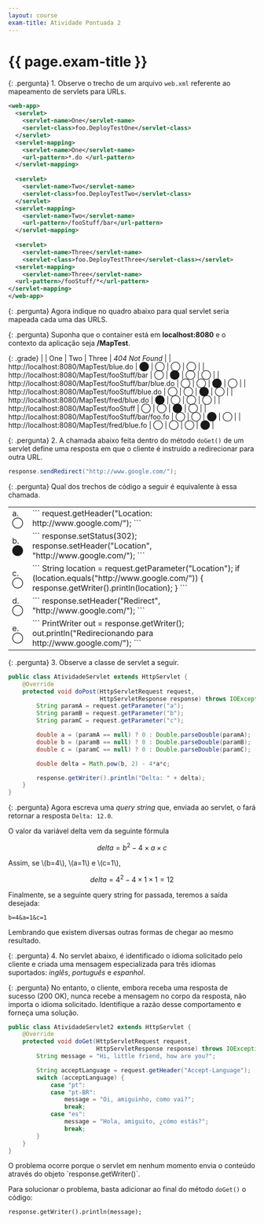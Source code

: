 ```yaml
---
layout: course
exam-title: Atividade Pontuada 2
---
```


# {{ page.exam-title }}

{: .pergunta}
1\. Observe o trecho de um arquivo `web.xml` referente ao mapeamento de servlets para URLs.

```xml
<web-app>
  <servlet>
    <servlet-name>One</servlet-name>
    <servlet-class>foo.DeployTestOne</servlet-class>
  </servlet>
  <servlet-mapping>
    <servlet-name>One</servlet-name>
    <url-pattern>*.do </url-pattern>
  </servlet-mapping>
  
  <servlet>
    <servlet-name>Two</servlet-name>
    <servlet-class>foo.DeployTestTwo</servlet-class>
  </servlet>
  <servlet-mapping>
    <servlet-name>Two</servlet-name>
    <url-pattern>/fooStuff/bar</url-pattern>
  </servlet-mapping>
  
  <servlet>
    <servlet-name>Three</servlet-name>
    <servlet-class>foo.DeployTestThree</servlet-class></servlet>
  <servlet-mapping>
    <servlet-name>Three</servlet-name>
  <url-pattern>/fooStuff/*</url-pattern>
</servlet-mapping>
</web-app>
```

{: .pergunta}
Agora indique no quadro abaixo para qual servlet seria mapeada cada uma das URLS.

{: .pergunta}
Suponha que o container está em **localhost:8080** e o contexto da aplicação seja **/MapTest**.

{: .grade}
|                                                    | One | Two | Three | *404 Not Found* |
| http://localhost:8080/MapTest/blue.do              | ⬤  | ◯   | ◯     | ◯               |
| http://localhost:8080/MapTest/fooStuff/bar         | ◯   | ⬤  | ◯     | ◯               |
| http://localhost:8080/MapTest/fooStuff/bar/blue.do | ◯   | ◯   | ⬤    | ◯               |
| http://localhost:8080/MapTest/fooStuff/blue.do     | ◯   | ◯   | ⬤    | ◯               |
| http://localhost:8080/MapTest/fred/blue.do         | ⬤  | ◯   | ◯     | ◯               |
| http://localhost:8080/MapTest/fooStuff             | ◯   | ◯   | ⬤    | ◯               |
| http://localhost:8080/MapTest/fooStuff/bar/foo.fo  | ◯   | ◯   | ⬤    | ◯               |
| http://localhost:8080/MapTest/fred/blue.fo         | ◯   | ◯   | ◯     | ⬤              |

{: .pergunta}
2\. A chamada abaixo feita dentro do método `doGet()` de um servlet define uma resposta em que o cliente é instruído
    a redirecionar para outra URL.

```java
response.sendRedirect("http://www.google.com/");
```

{: .pergunta}
Qual dos trechos de código a seguir é equivalente à essa chamada.

<table class="opcoes">
<tr><td>a. ◯</td>
<td markdown="1">
```
request.getHeader("Location: http://www.google.com/");
```
</td></tr>
<tr><td>b. ⬤</td>
<td markdown="1">
```
response.setStatus(302);
response.setHeader("Location", "http://www.google.com/");
```
</td></tr>
<tr><td>c. ◯</td>
<td markdown="1">
```
String location = request.getParameter("Location");
if (location.equals("http://www.google.com/")) {
    response.getWriter().println(location);
}
```
</td></tr>
<tr><td>d. ◯</td>
<td markdown="1">
```
response.setHeader("Redirect", "http://www.google.com/");
```
</td></tr>
<tr><td>e. ◯</td>
<td markdown="1">
```
PrintWriter out = response.getWriter();
out.println("Redirecionando para http://www.google.com/");
```
</td></tr>
</table>

{: .pergunta}
3\. Observe a classe de servlet a seguir.

```java
public class AtividadeServlet extends HttpServlet {
    @Override
    protected void doPost(HttpServletRequest request,
                          HttpServletResponse response) throws IOException {
        String paramA = request.getParameter("a");
        String paramB = request.getParameter("b");
        String paramC = request.getParameter("c");

        double a = (paramA == null) ? 0 : Double.parseDouble(paramA);
        double b = (paramB == null) ? 0 : Double.parseDouble(paramB);
        double c = (paramC == null) ? 0 : Double.parseDouble(paramC);

        double delta = Math.pow(b, 2) - 4*a*c;

        response.getWriter().println("Delta: " + delta);
    }
}
```

{: .pergunta}
Agora escreva uma _query string_ que, enviada ao servlet, o fará retornar a resposta `Delta: 12.0`.

<div class="resposta" markdown="1">
O valor da variável delta vem da seguinte fórmula

$$ delta = b^2 - 4 \times a \times c $$

Assim, se \\(b=4\\), \\(a=1\\) e \\(c=1\\),

$$ delta = 4^2 - 4 \times 1 \times 1 = 12 $$

Finalmente, se a seguinte query string for passada, teremos a saída desejada:

```
b=4&a=1&c=1
```

Lembrando que existem diversas outras formas de chegar ao mesmo resultado.
</div>

{: .pergunta}
4\. No servlet abaixo, é identificado o idioma solicitado pelo cliente e criada
    uma mensagem especializada para três idiomas suportados: _inglês_, _português_ e _espanhol_.
    
{: .pergunta}
No entanto, o cliente, embora receba uma resposta de sucesso (200 OK), nunca recebe a mensagem
no corpo da resposta, não importa o idioma solicitado. Identifique a razão desse comportamento
e forneça uma solução.

```java
public class AtividadeServlet2 extends HttpServlet {
    @Override
    protected void doGet(HttpServletRequest request,
                         HttpServletResponse response) throws IOException {
        String message = "Hi, little friend, how are you?";

        String acceptLanguage = request.getHeader("Accept-Language");
        switch (acceptLanguage) {
            case "pt":
            case "pt-BR":
                message = "Oi, amiguinho, como vai?";
                break;
            case "es":
                message = "Hola, amiguito, ¿cómo estás?";
                break;
        }
    }
}
```

<div class="resposta" markdown="1">
O problema ocorre porque o servlet em nenhum momento envia o conteúdo através do objeto `response.getWriter()`.

Para solucionar o problema, basta adicionar ao final do método `doGet()` o código:

```
response.getWriter().println(message);
```
</div>

<style>

</style>

<script src="https://cdnjs.cloudflare.com/ajax/libs/mathjax/2.7.0/MathJax.js?config=TeX-AMS-MML_HTMLorMML" type="text/javascript"></script>
